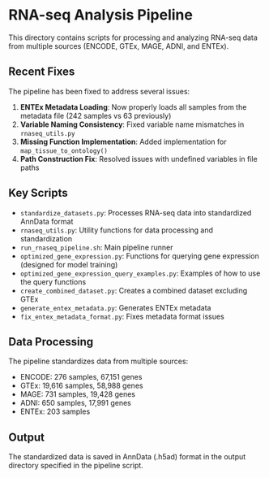 # RNA-seq Analysis Pipeline

This directory contains scripts for processing and analyzing RNA-seq data from multiple sources (ENCODE, GTEx, MAGE, ADNI, and ENTEx).

## Recent Fixes

The pipeline has been fixed to address several issues:

1. **ENTEx Metadata Loading**: Now properly loads all samples from the metadata file (242 samples vs 63 previously)
2. **Variable Naming Consistency**: Fixed variable name mismatches in `rnaseq_utils.py`
3. **Missing Function Implementation**: Added implementation for `map_tissue_to_ontology()`
4. **Path Construction Fix**: Resolved issues with undefined variables in file paths

## Key Scripts

- `standardize_datasets.py`: Processes RNA-seq data into standardized AnnData format
- `rnaseq_utils.py`: Utility functions for data processing and standardization
- `run_rnaseq_pipeline.sh`: Main pipeline runner
- `optimized_gene_expression.py`: Functions for querying gene expression (designed for model training)
- `optimized_gene_expression_query_examples.py`: Examples of how to use the query functions
- `create_combined_dataset.py`: Creates a combined dataset excluding GTEx
- `generate_entex_metadata.py`: Generates ENTEx metadata
- `fix_entex_metadata_format.py`: Fixes metadata format issues

## Data Processing

The pipeline standardizes data from multiple sources:
- ENCODE: 276 samples, 67,151 genes
- GTEx: 19,616 samples, 58,988 genes
- MAGE: 731 samples, 19,428 genes
- ADNI: 650 samples, 17,991 genes
- ENTEx: 203 samples

## Output

The standardized data is saved in AnnData (.h5ad) format in the output directory specified in the pipeline script.
